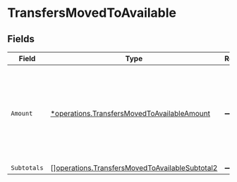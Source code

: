 # TransfersMovedToAvailable


## Fields

| Field                                                                                                            | Type                                                                                                             | Required                                                                                                         | Description                                                                                                      |
| ---------------------------------------------------------------------------------------------------------------- | ---------------------------------------------------------------------------------------------------------------- | ---------------------------------------------------------------------------------------------------------------- | ---------------------------------------------------------------------------------------------------------------- |
| `Amount`                                                                                                         | [*operations.TransfersMovedToAvailableAmount](../../models/operations/transfersmovedtoavailableamount.md)        | :heavy_minus_sign:                                                                                               | In v2 endpoints, monetary amounts are represented as objects with a `currency` and `value` field.                |
| `Subtotals`                                                                                                      | [][operations.TransfersMovedToAvailableSubtotal2](../../models/operations/transfersmovedtoavailablesubtotal2.md) | :heavy_minus_sign:                                                                                               | N/A                                                                                                              |
